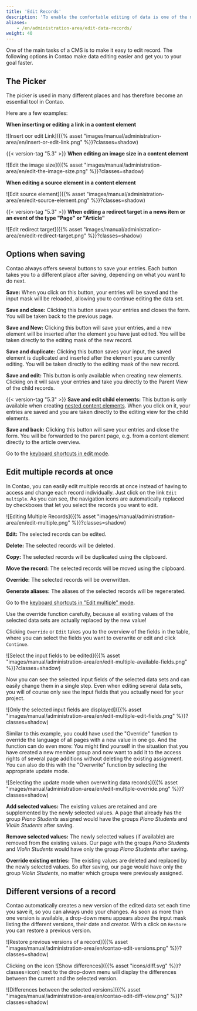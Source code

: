 ```yaml
---
title: 'Edit Records'
description: 'To enable the comfortable editing of data is one of the main tasks of a CMS - at least it should be.'
aliases:
    - /en/administration-area/edit-data-records/
weight: 40
---
```


One of the main tasks of a CMS is to make it easy to edit record. The following options in Contao make data editing 
easier and get you to your goal faster.


## The Picker

The picker is used in many different places and has therefore become an essential tool in Contao.

Here are a few examples:

**When inserting or editing a link in a content element**

![Insert oor edit Link]({{% asset "images/manual/administration-area/en/insert-or-edit-link.png" %}}?classes=shadow)

{{< version-tag "5.3" >}} **When editing an image size in a content element**

![Edit the image size]({{% asset "images/manual/administration-area/en/edit-the-image-size.png" %}}?classes=shadow)

**When editing a source element in a content element**

![Edit source element]({{% asset "images/manual/administration-area/en/edit-source-element.png" %}}?classes=shadow)

{{< version-tag "5.3" >}} **When editing a redirect target in a news item or an event of the type "Page" or "Article"**

![Edit redirect target]({{% asset "images/manual/administration-area/en/edit-redirect-target.png" %}}?classes=shadow)


## Options when saving

Contao always offers several buttons to save your entries. Each button takes you to a different place after saving, 
depending on what you want to do next.

**Save:** When you click on this button, your entries will be saved and the input mask will be reloaded, allowing you 
to continue editing the data set.

**Save and close:** Clicking this button saves your entries and closes the form. You will be taken back to the previous 
page.

**Save and New:** Clicking this button will save your entries, and a new element will be inserted after the element you 
have just edited. You will be taken directly to the editing mask of the new record.

**Save and duplicate:** Clicking this button saves your input, the saved element is duplicated and inserted after the 
element you are currently editing. You will be taken directly to the editing mask of the new record.

**Save and edit:** This button is only available when creating new elements. Clicking on it will save your entries and 
take you directly to the Parent View of the child records.

{{< version-tag "5.3" >}} **Save and edit child elements:** This button is only available when creating 
[nested content elements](/en/article-management/content-elements/#nested-content-element). When you click on it, 
your entries are saved and you are taken directly to the editing view for the child elements.

**Save and back:** Clicking this button will save your entries and close the form. You will be forwarded to the parent 
page, e.g. from a content element directly to the article overview.

Go to the [keyboard shortcuts in edit mode](/en/administration-area/back-end-keyboard-shortcuts/#keyboard-shortcuts-in-edit-mode).


## Edit multiple records at once

In Contao, you can easily edit multiple records at once instead of having to access and change each record individually. 
Just click on the link `Edit multiple`. As you can see, the navigation icons are automatically replaced by checkboxes 
that let you select the records you want to edit.

![Editing Multiple Records]({{% asset "images/manual/administration-area/en/edit-multiple.png" %}}?classes=shadow)

**Edit:** The selected records can be edited.

**Delete:** The selected records will be deleted.

**Copy:** The selected records will be duplicated using the clipboard.

**Move the record:** The selected records will be moved using the clipboard.

**Override:** The selected records will be overwritten.

**Generate aliases:** The aliases of the selected records will be regenerated.

Go to the [keyboard shortcuts in "Edit multiple" mode](/en/administration-area/back-end-keyboard-shortcuts/#keyboard-shortcuts-in-edit-multiple-mode).

Use the override function carefully, because all existing values of the selected data sets are actually replaced by the 
new value!

Clicking `Override` or `Edit` takes you to the overview of the fields in the table, where you can select the fields you 
want to overwrite or edit and click `Continue`.

![Select the input fields to be edited]({{% asset "images/manual/administration-area/en/edit-multiple-available-fields.png" %}}?classes=shadow)

Now you can see the selected input fields of the selected data sets and can easily change them in a single step. Even 
when editing several data sets, you will of course only see the input fields that you actually need for your project.

![Only the selected input fields are displayed]({{% asset "images/manual/administration-area/en/edit-multiple-edit-fields.png" %}}?classes=shadow)

Similar to this example, you could have used the "Override" function to override the language of all pages with a new 
value in one go. And the function can do even more: You might find yourself in the situation that you have created a 
new member group and now want to add it to the access rights of several page additions without deleting the existing 
assignment. You can also do this with the "Overwrite" function by selecting the appropriate update mode.

![Selecting the update mode when overwriting data records]({{% asset "images/manual/administration-area/en/edit-multiple-override.png" %}}?classes=shadow)

**Add selected values:** The existing values are retained and are supplemented by the newly selected values. A page that 
already has the group *Piano Students* assigned would have the groups *Piano Students* and *Violin Students* after 
saving.

**Remove selected values:** The newly selected values (if available) are removed from the existing values. Our page with 
the groups *Piano Students* and *Violin Students* would have only the group *Piano Students* after saving.

**Override existing entries:** The existing values are deleted and replaced by the newly selected values. So after 
saving, our page would have only the group *Violin Students*, no matter which groups were previously assigned.


## Different versions of a record

Contao automatically creates a new version of the edited data set each time you save it, so you can always undo your 
changes. As soon as more than one version is available, a drop-down menu appears above the input mask listing the 
different versions, their date and creator. With a click on `Restore` you can restore a previous version.

![Restore previous versions of a record]({{% asset "images/manual/administration-area/en/contao-edit-versions.png" %}}?classes=shadow)

Clicking on the icon ![Show differences]({{% asset "icons/diff.svg" %}}?classes=icon) next to the drop-down menu will 
display the differences between the current and the selected version.

![Differences between the selected versions]({{% asset "images/manual/administration-area/en/contao-edit-diff-view.png" %}}?classes=shadow)

